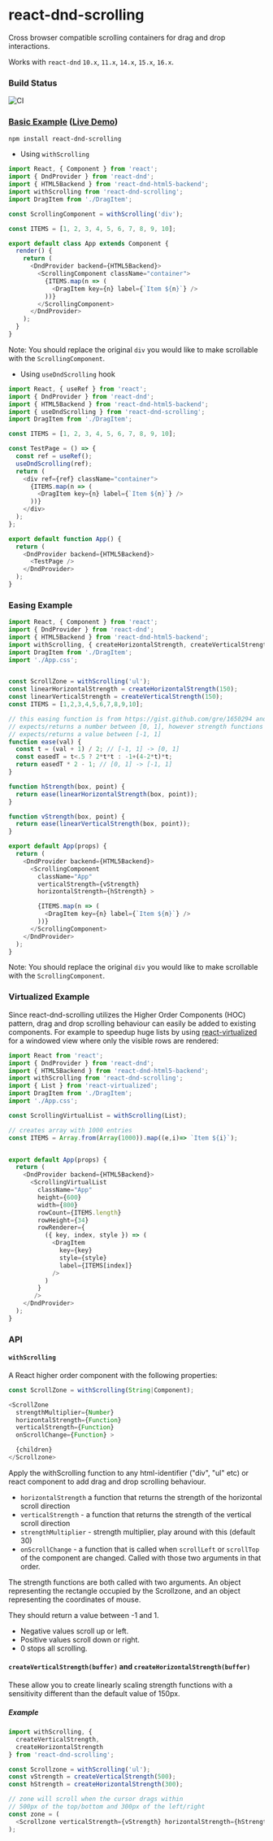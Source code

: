 # react-dnd-scrolling

Cross browser compatible scrolling containers for drag and drop interactions.

Works with `react-dnd` `10.x`, `11.x`, `14.x`, `15.x`, `16.x`.

### Build Status

![CI](https://github.com/TechStark/react-dnd-scrolling/workflows/CI/badge.svg)

### [Basic Example](./examples/basic) ([Live Demo](https://codesandbox.io/s/react-dnd-scrolling-demo-vnp66))

```bash
npm install react-dnd-scrolling
```

- Using `withScrolling`

```js
import React, { Component } from 'react';
import { DndProvider } from 'react-dnd';
import { HTML5Backend } from 'react-dnd-html5-backend';
import withScrolling from 'react-dnd-scrolling';
import DragItem from './DragItem';

const ScrollingComponent = withScrolling('div');

const ITEMS = [1, 2, 3, 4, 5, 6, 7, 8, 9, 10];

export default class App extends Component {
  render() {
    return (
      <DndProvider backend={HTML5Backend}>
        <ScrollingComponent className="container">
          {ITEMS.map(n => (
            <DragItem key={n} label={`Item ${n}`} />
          ))}
        </ScrollingComponent>
      </DndProvider>
    );
  }
}
```

Note: You should replace the original `div` you would like to make scrollable with the `ScrollingComponent`.

- Using `useDndScrolling` hook

```js
import React, { useRef } from 'react';
import { DndProvider } from 'react-dnd';
import { HTML5Backend } from 'react-dnd-html5-backend';
import { useDndScrolling } from 'react-dnd-scrolling';
import DragItem from './DragItem';

const ITEMS = [1, 2, 3, 4, 5, 6, 7, 8, 9, 10];

const TestPage = () => {
  const ref = useRef();
  useDndScrolling(ref);
  return (
    <div ref={ref} className="container">
      {ITEMS.map(n => (
        <DragItem key={n} label={`Item ${n}`} />
      ))}
    </div>
  );
};

export default function App() {
  return (
    <DndProvider backend={HTML5Backend}>
      <TestPage />
    </DndProvider>
  );
}
```

### Easing Example

```js
import React, { Component } from 'react';
import { DndProvider } from 'react-dnd';
import { HTML5Backend } from 'react-dnd-html5-backend';
import withScrolling, { createHorizontalStrength, createVerticalStrength } from 'react-dnd-scrolling';
import DragItem from './DragItem';
import './App.css';


const ScrollZone = withScrolling('ul');
const linearHorizontalStrength = createHorizontalStrength(150);
const linearVerticalStrength = createVerticalStrength(150);
const ITEMS = [1,2,3,4,5,6,7,8,9,10];

// this easing function is from https://gist.github.com/gre/1650294 and
// expects/returns a number between [0, 1], however strength functions
// expects/returns a value between [-1, 1]
function ease(val) {
  const t = (val + 1) / 2; // [-1, 1] -> [0, 1]
  const easedT = t<.5 ? 2*t*t : -1+(4-2*t)*t;
  return easedT * 2 - 1; // [0, 1] -> [-1, 1]
}

function hStrength(box, point) {
  return ease(linearHorizontalStrength(box, point));
}

function vStrength(box, point) {
  return ease(linearVerticalStrength(box, point));
}

export default App(props) {
  return (
    <DndProvider backend={HTML5Backend}>
      <ScrollingComponent
        className="App"
        verticalStrength={vStrength}
        horizontalStrength={hStrength} >

        {ITEMS.map(n => (
          <DragItem key={n} label={`Item ${n}`} />
        ))}
      </ScrollingComponent>
    </DndProvider>
  );
}
```

Note: You should replace the original `div` you would like to make scrollable with the `ScrollingComponent`.

### Virtualized Example

Since react-dnd-scrolling utilizes the Higher Order Components (HOC) pattern, drag and drop scrolling behaviour can easily be added to existing components. For example to speedup huge lists by using [react-virtualized](https://github.com/bvaughn/react-virtualized) for a windowed view where only the visible rows are rendered:

```js
import React from 'react';
import { DndProvider } from 'react-dnd';
import { HTML5Backend } from 'react-dnd-html5-backend';
import withScrolling from 'react-dnd-scrolling';
import { List } from 'react-virtualized';
import DragItem from './DragItem';
import './App.css';

const ScrollingVirtualList = withScrolling(List);

// creates array with 1000 entries
const ITEMS = Array.from(Array(1000)).map((e,i)=> `Item ${i}`);


export default App(props) {
  return (
    <DndProvider backend={HTML5Backend}>
      <ScrollingVirtualList
        className="App"
        height={600}
        width={800}
        rowCount={ITEMS.length}
        rowHeight={34}
        rowRenderer={
          ({ key, index, style }) => (
            <DragItem
              key={key}
              style={style}
              label={ITEMS[index]}
            />
          )
        }
       />
    </DndProvider>
  );
}
```

### API

#### `withScrolling`

A React higher order component with the following properties:

```js
const ScrollZone = withScrolling(String|Component);

<ScrollZone
  strengthMultiplier={Number}
  horizontalStrength={Function}
  verticalStrength={Function}
  onScrollChange={Function} >

  {children}
</Scrollzone>
```

Apply the withScrolling function to any html-identifier ("div", "ul" etc) or react component to add drag and drop scrolling behaviour.

- `horizontalStrength` a function that returns the strength of the horizontal scroll direction
- `verticalStrength` - a function that returns the strength of the vertical scroll direction
- `strengthMultiplier` - strength multiplier, play around with this (default 30)
- `onScrollChange` - a function that is called when `scrollLeft` or `scrollTop` of the component are changed. Called with those two arguments in that order.

The strength functions are both called with two arguments. An object representing the rectangle occupied by the Scrollzone, and an object representing the coordinates of mouse.

They should return a value between -1 and 1.

- Negative values scroll up or left.
- Positive values scroll down or right.
- 0 stops all scrolling.

#### `createVerticalStrength(buffer)` and `createHorizontalStrength(buffer)`

These allow you to create linearly scaling strength functions with a sensitivity different than the default value of 150px.

##### Example

```js
import withScrolling, {
  createVerticalStrength,
  createHorizontalStrength
} from 'react-dnd-scrolling';

const Scrollzone = withScrolling('ul');
const vStrength = createVerticalStrength(500);
const hStrength = createHorizontalStrength(300);

// zone will scroll when the cursor drags within
// 500px of the top/bottom and 300px of the left/right
const zone = (
  <Scrollzone verticalStrength={vStrength} horizontalStrength={hStrength}></Scrollzone>
);
```
